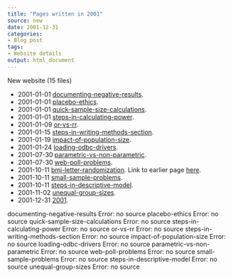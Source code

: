 ```yaml
---
title: "Pages written in 2001"
source: new
date: 2001-12-31
categories:
- Blog post
tags:
- Website details
output: html_document
---
```

New website (15 files)

+ 2001-01-01 [documenting-negative-results](http://new.pmean.com/documenting-negative-results/).   
+ 2001-01-01 [placebo-ethics](http://new.pmean.com/placebo-ethics/).   
+ 2001-01-01 [quick-sample-size-calculations](http://new.pmean.com/quick-sample-size-calculations/).   
+ 2001-01-01 [steps-in-calculating-power](http://new.pmean.com/steps-in-calculating-power/).   
+ 2001-01-09 [or-vs-rr](http://new.pmean.com/or-vs-rr/).   
+ 2001-01-15 [steps-in-writing-methods-section](http://new.pmean.com/steps-in-writing-methods-section/).   
+ 2001-01-19 [impact-of-population-size](http://new.pmean.com/impact-of-population-size/).   
+ 2001-01-24 [loading-odbc-drivers](http://new.pmean.com/loading-odbc-drivers/).   
+ 2001-07-30 [parametric-vs-non-parametric](http://new.pmean.com/parametric-vs-non-parametric/).   
+ 2001-07-30 [web-poll-problems](http://new.pmean.com/web-poll-problems/).   
+ 2001-10-11 [bmj-letter-randomization](http://new.pmean.com/bmj-letter-randomization/). Link to earlier page [here](http://www.pmean.com/01/random42.html).  
+ 2001-10-11 [small-sample-problems](http://new.pmean.com/small-sample-problems/).   
+ 2001-10-11 [steps-in-descriptive-model](http://new.pmean.com/steps-in-descriptive-model/).   
+ 2001-11-02 [unequal-group-sizes](http://new.pmean.com/unequal-group-sizes/).   
+ 2001-12-31 [2001](http://new.pmean.com/2001/).   


documenting-negative-results Error: no source
placebo-ethics Error: no source
quick-sample-size-calculations Error: no source
steps-in-calculating-power Error: no source
or-vs-rr Error: no source
steps-in-writing-methods-section Error: no source
impact-of-population-size Error: no source
loading-odbc-drivers Error: no source
parametric-vs-non-parametric Error: no source
web-poll-problems Error: no source
small-sample-problems Error: no source
steps-in-descriptive-model Error: no source
unequal-group-sizes Error: no source
